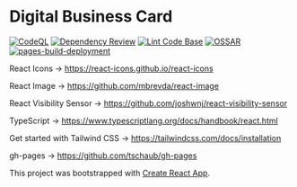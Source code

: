 # Digital Business Card

[![CodeQL](https://github.com/milliorn/Digital-Business-Card/actions/workflows/codeql-analysis.yml/badge.svg)](https://github.com/milliorn/Digital-Business-Card/actions/workflows/codeql-analysis.yml)
[![Dependency Review](https://github.com/milliorn/Digital-Business-Card/actions/workflows/dependency-review.yml/badge.svg)](https://github.com/milliorn/Digital-Business-Card/actions/workflows/dependency-review.yml)
[![Lint Code Base](https://github.com/milliorn/Digital-Business-Card/actions/workflows/super-linter.yml/badge.svg)](https://github.com/milliorn/Digital-Business-Card/actions/workflows/super-linter.yml)
[![OSSAR](https://github.com/milliorn/Digital-Business-Card/actions/workflows/ossar.yml/badge.svg)](https://github.com/milliorn/Digital-Business-Card/actions/workflows/ossar.yml)
[![pages-build-deployment](https://github.com/milliorn/Digital-Business-Card/actions/workflows/pages/pages-build-deployment/badge.svg)](https://github.com/milliorn/Digital-Business-Card/actions/workflows/pages/pages-build-deployment)

React Icons -> <https://react-icons.github.io/react-icons>

React Image -> <https://github.com/mbrevda/react-image>

React Visibility Sensor -> <https://github.com/joshwnj/react-visibility-sensor>

TypeScript -> <https://www.typescriptlang.org/docs/handbook/react.html>

Get started with Tailwind CSS -> <https://tailwindcss.com/docs/installation>

gh-pages -> <https://github.com/tschaub/gh-pages>

This project was bootstrapped with [Create React App](https://github.com/facebook/create-react-app).
